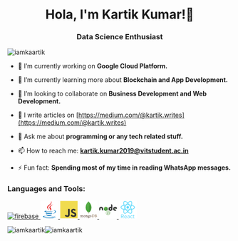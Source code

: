<h1 align="center">Hola, I'm Kartik Kumar!👋</h1>
<h3 align="center">Data Science Enthusiast</h3>

<p align="left"> <img src="https://komarev.com/ghpvc/?username=iamkaartik&label=Profile%20views&color=0e75b6&style=flat" alt="iamkaartik" /> </p>

- 🔭 I’m currently working on **Google Cloud Platform.**

- 🌱 I’m currently learning more about **Blockchain and App Development.**

- 👯 I’m looking to collaborate on **Business Development and Web Development.**

- 📝 I write articles on [https://medium.com/@kartik.writes](https://medium.com/@kartik.writes)

- 💬 Ask me about **programming or any tech related stuff.**

- 📫 How to reach me: **kartik.kumar2019@vitstudent.ac.in**

- ⚡ Fun fact: **Spending most of my time in reading WhatsApp messages.**


<h3 align="left">Languages and Tools:</h3>
<p align="left"> <a href="https://firebase.google.com/" target="_blank"> <img src="https://www.vectorlogo.zone/logos/firebase/firebase-icon.svg" alt="firebase" width="40" height="40"/> </a> <a href="https://www.java.com" target="_blank"> <img src="https://raw.githubusercontent.com/devicons/devicon/master/icons/java/java-original.svg" alt="java" width="40" height="40"/> </a> <a href="https://developer.mozilla.org/en-US/docs/Web/JavaScript" target="_blank"> <img src="https://raw.githubusercontent.com/devicons/devicon/master/icons/javascript/javascript-original.svg" alt="javascript" width="40" height="40"/> </a> <a href="https://www.mongodb.com/" target="_blank"> <img src="https://raw.githubusercontent.com/devicons/devicon/master/icons/mongodb/mongodb-original-wordmark.svg" alt="mongodb" width="40" height="40"/> </a> <a href="https://nodejs.org" target="_blank"> <img src="https://raw.githubusercontent.com/devicons/devicon/master/icons/nodejs/nodejs-original-wordmark.svg" alt="nodejs" width="40" height="40"/> </a> <a href="https://reactjs.org/" target="_blank"> <img src="https://raw.githubusercontent.com/devicons/devicon/master/icons/react/react-original-wordmark.svg" alt="react" width="40" height="40"/> </a> </p>

<p><img align="left" src="https://github-readme-stats.vercel.app/api/top-langs?username=iamkaartik&show_icons=true&locale=en&layout=compact" alt="iamkaartik" /></p>

<p>&nbsp;<img align="left" src="https://github-readme-stats.vercel.app/api?username=iamkaartik&show_icons=true&locale=en" alt="iamkaartik" /></p>
